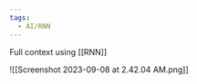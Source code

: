 ```yaml
---
tags:
  - AI/RNN
---
```



Full context using [[RNN]]


![[Screenshot 2023-09-08 at 2.42.04 AM.png]]